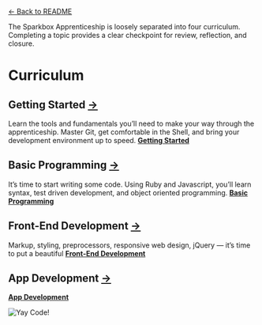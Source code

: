 [← Back to README](/README.md)

The Sparkbox Apprenticeship is loosely separated into four curriculum. Completing a topic provides a clear checkpoint for review, reflection, and closure.

# Curriculum

## Getting Started [→](/curriculum/getting-started/)
Learn the tools and fundamentals you’ll need to make your way through the apprenticeship. Master Git, get comfortable in the Shell, and bring your development environment up to speed. **[Getting Started](/curriculum/getting-started/)**

## Basic Programming [→](/curriculum/basic-programming/)
It’s time to start writing some code. Using Ruby and Javascript, you’ll learn syntax, test driven development, and object oriented programming. **[Basic Programming](/curriculum/basic-programming/)**

## Front-End Development [→](/curriculum/front-end/)
Markup, styling, preprocessors, responsive web design, jQuery — it’s time to put a beautiful 
**[Front-End Development](/curriculum/front-end/)**

## App Development [→](/curriculum/app-dev/)
**[App Development](/curriculum/app-dev/)**

![Yay Code!](http://i.giphy.com/VLu1UgYtmmsLu.gif)